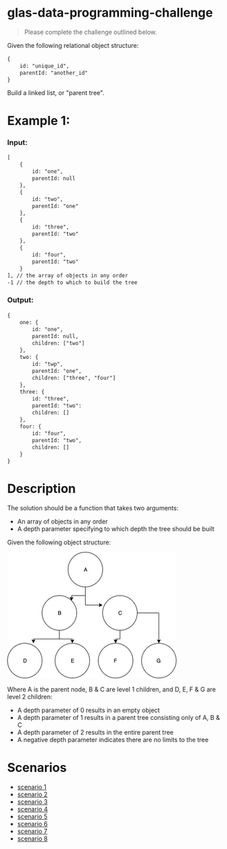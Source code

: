 # glas-data-programming-challenge

> Please complete the challenge outlined below.

Given the following relational object structure:

```
{
	id: "unique_id",
	parentId: "another_id"
}
```

Build a linked list, or "parent tree". 

# Example 1:

### Input:

```
[
	{
		id: "one",
		parentId: null
	},
	{
		id: "two",
		parentId: "one"
	},
	{
		id: "three",
		parentId: "two"
	},
	{
		id: "four",
		parentId: "two"
	}
], // the array of objects in any order
-1 // the depth to which to build the tree
```

### Output:

```
{
	one: {
		id: "one",
		parentId: null,
		children: ["two"]
	},
	two: {
		id: "twp",
		parentId: "one",
		children: ["three", "four"]
	},
	three: {
		id: "three",
		parentId: "two":
		children: []
	},
	four: {
		id: "four",
		parentId: "two",
		children: []
	}
}
```

# Description

The solution should be a function that takes two arguments:

* An array of objects in any order
* A depth parameter specifying to which depth the tree should be built


Given the following object structure:

![structure](./Challenge.jpg)

Where A is the parent node, B & C are level 1 children, and D, E, F & G are level 2 children:

* A depth parameter of 0 results in an empty object
* A depth parameter of 1 results in a parent tree consisting only of A, B & C
* A depth parameter of 2 results in the entire parent tree
* A negative depth parameter indicates there are no limits to the tree

# Scenarios

* [scenario 1](./scenario1.json)
* [scenario 2](./scenario2.json)
* [scenario 3](./scenario3.json)
* [scenario 4](./scenario4.json)
* [scenario 5](./scenario5.json)
* [scenario 6](./scenario6.json)
* [scenario 7](./scenario7.json)
* [scenario 8](./scenario8.json)

